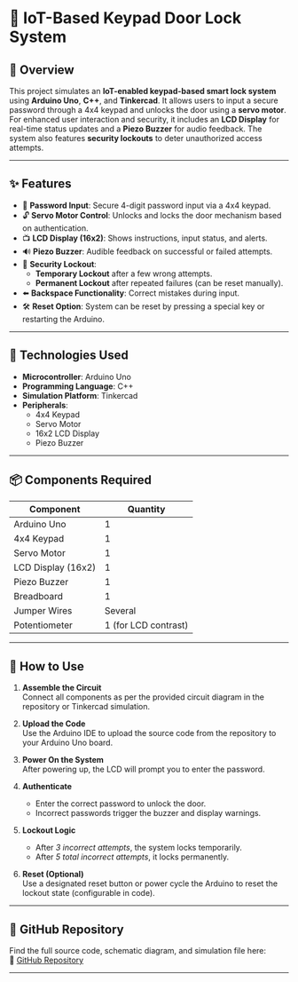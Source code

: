 # 🔐 IoT-Based Keypad Door Lock System

## 📌 Overview
This project simulates an **IoT-enabled keypad-based smart lock system** using **Arduino Uno**, **C++**, and **Tinkercad**. It allows users to input a secure password through a 4x4 keypad and unlocks the door using a **servo motor**. For enhanced user interaction and security, it includes an **LCD Display** for real-time status updates and a **Piezo Buzzer** for audio feedback. The system also features **security lockouts** to deter unauthorized access attempts.

---

## ✨ Features
- 🔢 **Password Input**: Secure 4-digit password input via a 4x4 keypad.
- 🔓 **Servo Motor Control**: Unlocks and locks the door mechanism based on authentication.
- 📺 **LCD Display (16x2)**: Shows instructions, input status, and alerts.
- 🔊 **Piezo Buzzer**: Audible feedback on successful or failed attempts.
- 🔐 **Security Lockout**: 
  - **Temporary Lockout** after a few wrong attempts.
  - **Permanent Lockout** after repeated failures (can be reset manually).
- ⬅️ **Backspace Functionality**: Correct mistakes during input.
- 🛠️ **Reset Option**: System can be reset by pressing a special key or restarting the Arduino.

---

## 🧰 Technologies Used
- **Microcontroller**: Arduino Uno
- **Programming Language**: C++
- **Simulation Platform**: Tinkercad
- **Peripherals**:
  - 4x4 Keypad
  - Servo Motor
  - 16x2 LCD Display
  - Piezo Buzzer

---

## 📦 Components Required
| Component         | Quantity |
|------------------|----------|
| Arduino Uno       | 1        |
| 4x4 Keypad        | 1        |
| Servo Motor       | 1        |
| LCD Display (16x2)| 1        |
| Piezo Buzzer      | 1        |
| Breadboard        | 1        |
| Jumper Wires      | Several  |
| Potentiometer     | 1 (for LCD contrast) |

---

## 🚀 How to Use
1. **Assemble the Circuit**  
   Connect all components as per the provided circuit diagram in the repository or Tinkercad simulation.

2. **Upload the Code**  
   Use the Arduino IDE to upload the source code from the repository to your Arduino Uno board.

3. **Power On the System**  
   After powering up, the LCD will prompt you to enter the password.

4. **Authenticate**  
   - Enter the correct password to unlock the door.
   - Incorrect passwords trigger the buzzer and display warnings.

5. **Lockout Logic**  
   - After _3 incorrect attempts_, the system locks temporarily.
   - After _5 total incorrect attempts_, it locks permanently.

6. **Reset (Optional)**  
   Use a designated reset button or power cycle the Arduino to reset the lockout state (configurable in code).

---

## 📂 GitHub Repository
Find the full source code, schematic diagram, and simulation file here:  
🔗 [GitHub Repository](https://github.com/Thusaniv/IoTDoorlock/)

---


